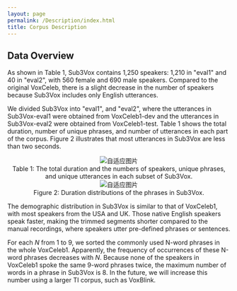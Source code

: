 ```yaml
---
layout: page
permalink: /Description/index.html
title: Corpus Description
---
```


<html lang="en">
<head>
<meta charset="UTF-8">
<meta name="viewport" content="width=device-width, initial-scale=1.0">
<title>自适应图片</title>
<style>
  .center {
    text-align: center;
  }
  .responsive-img1 {
    max-width: 60%;
    height: auto;
  }
  .responsive-img2 {
  max-width: 65%;
  height: auto;
  }
</style>
</head>
<body>
<div class="center">
</div>
</body>
</html>

## Data Overview

As shown in Table 1, Sub3Vox contains 1,250 speakers: 1,210 in "eval1" and 40 in "eval2", with 560 female and 690 male speakers. Compared to the original VoxCeleb, there is a slight decrease in the number of speakers because Sub3Vox includes only English utterances. 

We divided Sub3Vox into  "eval1", and "eval2", where the utterances in Sub3Vox-eval1 were obtained from VoxCeleb1-dev and the utterances in Sub3Vox-eval2 were obtained from VoxCeleb1-test. Table 1 shows the total duration, number of unique phrases, and number of utterances in each part of the corpus. Figure 2 illustrates that most utterances in Sub3Vox are less than two seconds. 

<center>
<img src="https://slash1028.github.io/newimage/Table 1.png" class="responsive-img1" alt="自适应图片">
<br>
Table 1: The total duration and the numbers of speakers, unique phrases, and unique utterances in each subset of Sub3Vox.
</center>

<center>
<img src="https://slash1028.github.io/newimage/Figure2.png" class="responsive-img1" alt="自适应图片">
<br>Figure 2: Duration distributions of the phrases in Sub3Vox.
</center>

The demographic distribution in Sub3Vox is similar to that of VoxCeleb1, with most speakers from the USA and UK. Those native English speakers speak faster, making the trimmed segments shorter compared to the manual recordings, where speakers utter pre-defined phrases or sentences. 

For each $N$ from 1 to 9, we sorted the commonly used N-word phrases in the whole VoxCeleb1. Apparently, the frequency of occurrences of these N-word phrases decreases with $N$. Because none of the speakers in VoxCeleb1 spoke the same 9-word phrases twice, the maximum number of words in a phrase in Sub3Vox is 8. In the future, we will increase this number using a larger TI corpus, such as VoxBlink.